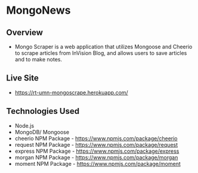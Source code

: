 # MongoNews
## Overview
- Mongo Scraper is a web application that utilizes Mongoose and Cheerio to scrape articles from InVision Blog, and allows users to save articles and to make notes.

## Live Site
- https://rt-umn-mongoscrape.herokuapp.com/

## Technologies Used
- Node.js
- MongoDB/ Mongoose
- cheerio NPM Package - https://www.npmjs.com/package/cheerio
- request NPM Package - https://www.npmjs.com/package/request
- express NPM Package - https://www.npmjs.com/package/express
- morgan NPM Package - https://www.npmjs.com/package/morgan
- moment NPM Package - https://www.npmjs.com/package/moment
